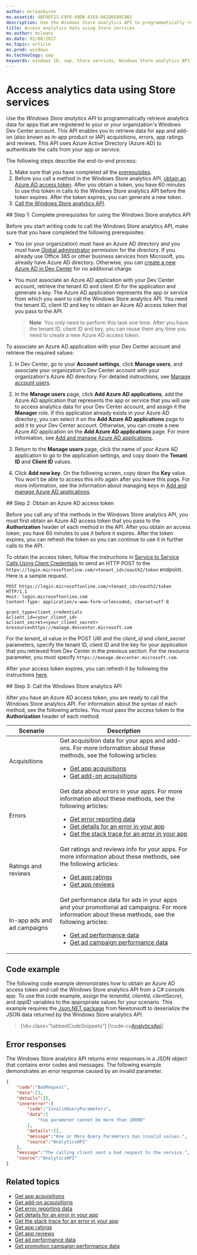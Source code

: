 ```yaml
---
author: mcleanbyron
ms.assetid: 4BF9EF21-E9F0-49DB-81E4-062D6E68C8B1
description: Use the Windows Store analytics API to programmatically retrieve analytics data for apps that are registered to your or your organization''s Windows Dev Center account.
title: Access analytics data using Store services
ms.author: mcleans
ms.date: 02/08/2017
ms.topic: article
ms.prod: windows
ms.technology: uwp
keywords: windows 10, uwp, Store services, Windows Store analytics API
---
```


# Access analytics data using Store services

Use the *Windows Store analytics API* to programmatically retrieve analytics data for apps that are registered to your or your organization's Windows Dev Center account. This API enables you to retrieve data for app and add-on (also known as in-app product or IAP) acquisitions, errors, app ratings and reviews. This API uses Azure Active Directory (Azure AD) to authenticate the calls from your app or service.

The following steps describe the end-to-end process:

1.  Make sure that you have completed all the [prerequisites](#prerequisites).
2.  Before you call a method in the Windows Store analytics API, [obtain an Azure AD access token](#obtain-an-azure-ad-access-token). After you obtain a token, you have 60 minutes to use this token in calls to the Windows Store analytics API before the token expires. After the token expires, you can generate a new token.
3.  [Call the Windows Store analytics API](#call-the-windows-store-analytics-api).

<span id="prerequisites" />
## Step 1: Complete prerequisites for using the Windows Store analytics API

Before you start writing code to call the Windows Store analytics API, make sure that you have completed the following prerequisites.

* You (or your organization) must have an Azure AD directory and you must have [Global administrator](http://go.microsoft.com/fwlink/?LinkId=746654) permission for the directory. If you already use Office 365 or other business services from Microsoft, you already have Azure AD directory. Otherwise, you can [create a new Azure AD in Dev Center](https://msdn.microsoft.com/windows/uwp/publish/manage-account-users) for no additional charge.

* You must associate an Azure AD application with your Dev Center account, retrieve the tenant ID and client ID for the application and generate a key. The Azure AD application represents the app or service from which you want to call the Windows Store analytics API. You need the tenant ID, client ID and key to obtain an Azure AD access token that you pass to the API.

  >**Note**&nbsp;&nbsp;You only need to perform this task one time. After you have the tenant ID, client ID and key, you can reuse them any time you need to create a new Azure AD access token.

To associate an Azure AD application with your Dev Center account and retrieve the required values:

1.  In Dev Center, go to your **Account settings**, click **Manage users**, and associate your organization's Dev Center account with your organization's Azure AD directory. For detailed instructions, see [Manage account users](https://msdn.microsoft.com/windows/uwp/publish/manage-account-users).

2.  In the **Manage users** page, click **Add Azure AD applications**, add the Azure AD application that represents the app or service that you will use to access analytics data for your Dev Center account, and assign it the **Manager** role. If this application already exists in your Azure AD directory, you can select it on the **Add Azure AD applications** page to add it to your Dev Center account. Otherwise, you can create a new Azure AD application on the **Add Azure AD applications** page. For more information, see [Add and manage Azure AD applications](https://msdn.microsoft.com/windows/uwp/publish/manage-account-users#add-and-manage-azure-ad-applications).

3.  Return to the **Manage users** page, click the name of your Azure AD application to go to the application settings, and copy down the **Tenant ID** and **Client ID** values.

4. Click **Add new key**. On the following screen, copy down the **Key** value. You won't be able to access this info again after you leave this page. For more information, see the information about managing keys in [Add and manage Azure AD applications](https://msdn.microsoft.com/windows/uwp/publish/manage-account-users#add-and-manage-azure-ad-applications).

<span id="obtain-an-azure-ad-access-token" />
## Step 2: Obtain an Azure AD access token

Before you call any of the methods in the Windows Store analytics API, you must first obtain an Azure AD access token that you pass to the **Authorization** header of each method in the API. After you obtain an access token, you have 60 minutes to use it before it expires. After the token expires, you can refresh the token so you can continue to use it in further calls to the API.

To obtain the access token, follow the instructions in [Service to Service Calls Using Client Credentials](https://azure.microsoft.com/documentation/articles/active-directory-protocols-oauth-service-to-service/) to send an HTTP POST to the ```https://login.microsoftonline.com/<tenant_id>/oauth2/token``` endpoint. Here is a sample request.

```
POST https://login.microsoftonline.com/<tenant_id>/oauth2/token HTTP/1.1
Host: login.microsoftonline.com
Content-Type: application/x-www-form-urlencoded; charset=utf-8

grant_type=client_credentials
&client_id=<your_client_id>
&client_secret=<your_client_secret>
&resource=https://manage.devcenter.microsoft.com
```

For the *tenant\_id* value in the POST URI and the *client\_id* and *client\_secret* parameters, specify the tenant ID, client ID and the key for your application that you retrieved from Dev Center in the previous section. For the *resource* parameter, you must specify ```https://manage.devcenter.microsoft.com```.

After your access token expires, you can refresh it by following the instructions [here](https://azure.microsoft.com/documentation/articles/active-directory-protocols-oauth-code/#refreshing-the-access-tokens).

<span id="call-the-windows-store-analytics-api" />
## Step 3: Call the Windows Store analytics API

After you have an Azure AD access token, you are ready to call the Windows Store analytics API. For information about the syntax of each method, see the following articles. You must pass the access token to the **Authorization** header of each method.

| Scenario       | Description      |
|---------------|--------------------|
| Acquisitions |  Get acquisition data for your apps and add-ons. For more information about these methods, see the following articles: <ul><li>[Get app acquisitions](get-app-acquisitions.md)</li><li>[Get add-on acquisitions](get-in-app-acquisitions.md)</li></ul> |
| Errors | Get data about errors in your apps. For more information about these methods, see the following articles: <ul><li>[Get error reporting data](get-error-reporting-data.md)</li><li>[Get details for an error in your app](get-details-for-an-error-in-your-app.md)</li><li>[Get the stack trace for an error in your app](get-the-stack-trace-for-an-error-in-your-app.md)</li></ul> |
| Ratings and reviews | Get ratings and reviews info for your apps. For more information about these methods, see the following articles: <ul><li>[Get app ratings](get-app-ratings.md)</li><li>[Get app reviews](get-app-reviews.md)</li></ul> |
| In-app ads and ad campaigns | Get performance data for ads in your apps and your promotional ad campaigns. For more information about these methods, see the following articles: <ul><li>[Get ad performance data](get-ad-performance-data.md)</li><li>[Get ad campaign performance data](get-ad-campaign-performance-data.md)</li></ul> |

## Code example

The following code example demonstrates how to obtain an Azure AD access token and call the Windows Store analytics API from a C# console app. To use this code example, assign the *tenantId*, *clientId*, *clientSecret*, and *appID* variables to the appropriate values for your scenario. This example requires the [Json.NET package](http://www.newtonsoft.com/json) from Newtonsoft to deserialize the JSON data returned by the Windows Store analytics API.

> [!div class="tabbedCodeSnippets"]
[!code-cs[AnalyticsApi](./code/StoreServicesExamples_Analytics/cs/Program.cs#AnalyticsApiExample)]

## Error responses

The Windows Store analytics API returns error responses in a JSON object that contains error codes and messages. The following example demonstrates an error response caused by an invalid parameter.

```json
{
    "code":"BadRequest",
    "data":[],
    "details":[],
    "innererror":{
        "code":"InvalidQueryParameters",
        "data":[
            "top parameter cannot be more than 10000"
        ],
        "details":[],
        "message":"One or More Query Parameters has invalid values.",
        "source":"AnalyticsAPI"
    },
    "message":"The calling client sent a bad request to the service.",
    "source":"AnalyticsAPI"
}
```

## Related topics

* [Get app acquisitions](get-app-acquisitions.md)
* [Get add-on acquisitions](get-in-app-acquisitions.md)
* [Get error reporting data](get-error-reporting-data.md)
* [Get details for an error in your app](get-details-for-an-error-in-your-app.md)
* [Get the stack trace for an error in your app](get-the-stack-trace-for-an-error-in-your-app.md)
* [Get app ratings](get-app-ratings.md)
* [Get app reviews](get-app-reviews.md)
* [Get ad performance data](get-ad-performance-data.md)
* [Get promotion campaign performance data](get-ad-campaign-performance-data.md)
